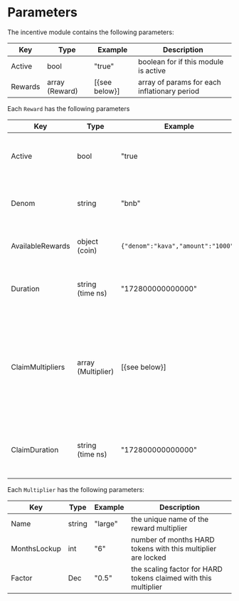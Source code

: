 <!--
order: 5
-->

# Parameters

The incentive module contains the following parameters:

| Key        | Type           | Example       | Description                                      |
|------------|----------------|---------------|--------------------------------------------------|
| Active     | bool           | "true"        | boolean for if this module is active             |
| Rewards    | array (Reward) | [{see below}] | array of params for each inflationary period     |

Each `Reward` has the following parameters

| Key              | Type               | Example                            | Description                                                                                                       |
|------------------|--------------------|------------------------------------|-------------------------------------------------------------------------------------------------------------------|
| Active           | bool               | "true                              | boolean for if rewards for this collateral are active                                                             |
| Denom            | string             | "bnb"                              | the collateral for which rewards are eligible                                                                     |
| AvailableRewards | object (coin)      | `{"denom":"kava","amount":"1000"}` | the rewards available per reward period                                                                           |
| Duration         | string (time ns)   | "172800000000000"                  | the duration of each reward period                                                                                |
| ClaimMultipliers | array (Multiplier) | [{see  below}]                     | the number of months for which claimed rewards will be vesting and the multiplier applied when rewards are claimed|
| ClaimDuration    | string (time ns)   | "172800000000000"                  | how long users have to claim rewards before they expire                                                           |

Each `Multiplier` has the following parameters:

| Key                   | Type               | Example                  | Description                                                     |
|-----------------------|--------------------|--------------------------|-----------------------------------------------------------------|
| Name                  | string             | "large"                  | the unique name of the reward multiplier                        |
| MonthsLockup          | int                | "6"                      | number of months HARD tokens with this multiplier are locked    |
| Factor                | Dec                | "0.5"                    | the scaling factor for HARD tokens claimed with this multiplier |
